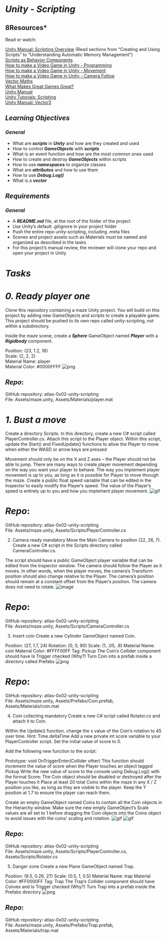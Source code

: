 # ***Unity - Scripting***
## **8Resources***
Read or watch:

[Unity Manual: Scripting Overview](https://docs.unity3d.com/Manual/ScriptingConcepts.html) (Read sections from “Creating and Using Scripts” to “Understanding Automatic Memory Management”)\
[Scripts as Behavior Components](https://learn.unity.com/tutorial/scripts-as-behaviour-components)\
[How to make a Video Game in Unity - Programming](https://www.youtube.com/watch?v=9ZEu_I-ido4&feature=youtu.be)\
[How to make a Video Game in Unity - Movement](https://www.youtube.com/watch?v=Au8oX5pu5u4)\
[How to make a Video Game in Unity - Camera Follow](https://www.youtube.com/watch?v=HVB6UVcb3f8)\
[Vector Maths](https://learn.unity.com/tutorial/vector-maths)\
[What Makes Great Games Great?](https://www.youtube.com/watch?v=aC3c_pcWwIQ)\
[Unity Manual](https://docs.unity3d.com/Manual/index.html)\
[Unity Tutorials: Scripting](https://learn.unity.com/course/beginner-scripting)\
[Unity Manual: Vector3](https://docs.unity3d.com/ScriptReference/Vector3.html)

## ***Learning Objectives***
### ***General***
- What are ***scripts*** in ***Unity*** and how are they created and used
- How to control ***GameObjects*** with ***scripts***
- What is an event function and how are the most common ones used
- How to create and destroy ***GameObjects*** within scripts
- How to use ***namespaces*** to organize classes
- What are ***attributes*** and how to use them
- How to use ***Debug.Log()***
- What is a ***vector***

## ***Requirements***
### ***General***
- A ***README.md*** file, at the root of the folder of the project
- Use Unity’s default .gitignore in your project folder
- Push the entire repo unity-scripting, including .meta files
- Scenes and project assets such as Materials must be named and organized as described in the tasks
- For this project’s manual review, the reviewer will clone your repo and open your project in Unity

# ***Tasks***
# ***0. Ready player one***

Clone this repository containing a maze Unity project. You will build on this project by adding new GameObjects and scripts to create a playable game. This project should be pushed to its own repo called unity-scripting, not within a subdirectory.

Inside the maze scene, create a ***Sphere*** GameObject named ***Player*** with a ***Rigidbody*** component.

Position: (23, 1.2, 16)\
Scale: (2, 2, 2)\
Material Name: player\
Material Color: #0000FFFF
![png](https://s3.eu-west-3.amazonaws.com/hbtn.intranet.project.files/holbertonschool-cs-unity/421/unity-scripting_0.png)
## ***Repo***:

GitHub repository: atlas-0x02-unity-scripting\
File: Assets/maze.unity, Assets/Materials/player.mat

# ***1. Bust a move***

Create a directory Scripts. In this directory, create a new C# script called PlayerController.cs. Attach this script to the Player object. Within this script, update the Start() and FixedUpdate() functions to allow the Player to move when either the WASD or arrow keys are pressed

Movement should only be on the X and Z axes – the Player should not be able to jump.
There are many ways to create player movement depending on the way you want your player to behave. The way you implement player movement is up to you, as long as it is possible for Player to move through the maze.
Create a public float speed variable that can be edited in the Inspector to easily modify the Player‘s speed. The value of the Player’s speed is entirely up to you and how you implement player movement.
![gif](https://s3.eu-west-3.amazonaws.com/hbtn.intranet.project.files/holbertonschool-cs-unity/421/unity-scripting_1.gif)
# ***Repo***:

GitHub repository: atlas-0x02-unity-scripting\
File: Assets/maze.unity, Assets/Scripts/PlayerController.cs

2. Camera ready
mandatory
Move the Main Camera to position (22, 26, 7). Create a new C# script in the Scripts directory called CameraController.cs.

The script should have a public GameObject player variable that can be edited from the Inspector window.
The camera should follow the Player as it moves. In other words, when the player moves, the camera’s Transform position should also change relative to the Player.
The camera’s position should remain at a constant offset from the Player‘s position.
The camera does not need to rotate.
![image](https://github.com/Bmontezuma/atlas-0x02-unity-scripting/assets/143756794/2ef6d4f1-e2dc-4fbc-b081-35ebef43b5be)
# ***Repo***:

GitHub repository: atlas-0x02-unity-scripting\
File: Assets/maze.unity, Assets/Scripts/CameraController.cs

3. Insert coin
Create a new Cylinder GameObject named Coin.

Position: (27, 1.7, 24)
Rotation: (0, 0, 90)
Scale: (1, .05, .8)
Material Name: coin
Material Color: #FFFF00FF
Tag: Pickup
The Coin‘s Collider component should have Is Trigger checked (Why?)
Turn Coin into a prefab inside a directory called Prefabs
![png](https://s3.eu-west-3.amazonaws.com/hbtn.intranet.project.files/holbertonschool-cs-unity/421/unity-scripting_3.png)
# ***Repo***:

GitHub repository: atlas-0x02-unity-scripting\
File: Assets/maze.unity, Assets/Prefabs/Coin.prefab, Assets/Materials/coin.mat

4. Coin collecting
mandatory
Create a new C# script called Rotator.cs and attach it to Coin.

Within the Update() function, change the x value of the Coin‘s rotation to 45 over time.
Hint: Time.deltaTime
Add a new private int score variable to your PlayerController script. Set the initial value of score to 0.

Add the following new function to the script:

Prototype: void OnTriggerEnter(Collider other)
This function should increment the value of score when the Player touches an object tagged Pickup
Write the new value of score to the console using Debug.Log() with the format Score: <value>
The Coin object should be disabled or destroyed after the Player touches it
Place at least 20 total Coins within the maze in any X / Z position you like, as long as they are visible to the player. Keep the Y position at 1.7 to ensure the player can reach them.

Create an empty GameObject named Coins to contain all the Coin objects in the Hierarchy window. Make sure the new empty GameObject’s Scale values are all set to 1 before dragging the Coin objects into the Coins object to avoid issues with the coins’ scaling and rotation.
![gif](https://s3.eu-west-3.amazonaws.com/hbtn.intranet.project.files/holbertonschool-cs-unity/421/unity-scripting_4a.gif)
![gif](https://s3.eu-west-3.amazonaws.com/hbtn.intranet.project.files/holbertonschool-cs-unity/421/unity-scripting_4b.gif)
## ***Repo***:

GitHub repository: atlas-0x02-unity-scripting\
File: Assets/maze.unity, Assets/Scripts/PlayerController.cs, Assets/Scripts/Rotator.cs

5. Danger zone
   Create a new Plane GameObject named Trap.

Position: (9.5, 0.26, 27)
Scale: (0.5, 1, 0.5)
Material Name: trap
Material Color: #FF0000FF
Tag: Trap
The Trap‘s Collider component should have Convex and Is Trigger checked (Why?)
Turn Trap into a prefab inside the Prefabs directory
![png](https://s3.eu-west-3.amazonaws.com/hbtn.intranet.project.files/holbertonschool-cs-unity/421/unity-scripting_5.png)
## ***Repo***:

GitHub repository: atlas-0x02-unity-scripting\
File: Assets/maze.unity, Assets/Prefabs/Trap.prefab, Assets/Materials/trap.mat
